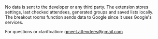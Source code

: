 No data is sent to the developer or any third party. 
The extension stores settings, last checked attendees, generated groups and saved lists locally. 
The breakout rooms function sends data to Google since it uses Google's services.

For questions or clarification:
[gmeet.attendees@gmail.com](mailto:gmeet.attendees@gmail.com)